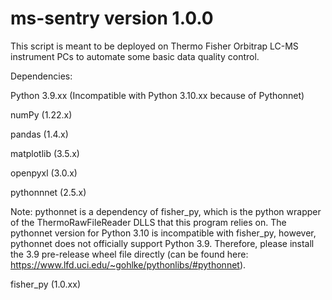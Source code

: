 # ms-sentry version 1.0.0

This script is meant to be deployed on Thermo Fisher Orbitrap LC-MS instrument PCs to automate some basic data quality control.

Dependencies:

Python 3.9.xx (Incompatible with Python 3.10.xx because of Pythonnet)

numPy (1.22.x)

pandas (1.4.x)

matplotlib (3.5.x)

openpyxl (3.0.x)

pythonnnet (2.5.x)

  Note: pythonnet is a dependency of fisher_py, which is the python wrapper of the ThermoRawFileReader DLLS that this program relies on. The pythonnet version for Python   3.10 is incompatible with fisher_py, however, pythonnet does not officially support Python 3.9. Therefore, please install the 3.9 pre-release wheel file directly (can   be found here: https://www.lfd.uci.edu/~gohlke/pythonlibs/#pythonnet). 
  
fisher_py (1.0.xx)
